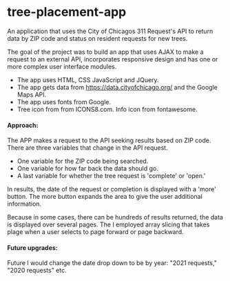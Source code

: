 # tree-placement-app 

An application that uses the City of Chicagos 311 Request's API to return data by ZIP code and status on resident requests for new trees. 


The goal of the project was to build an app that uses AJAX to make a request to an external API, incorporates responsive design and has one or more complex user interface modules. 


  - The app uses HTML, CSS JavaScript and JQuery.
  - The app gets data from https://data.cityofchicago.org/ and the Google Maps API.
  - The app uses fonts from Google.
  - Tree icon from from ICONS8.com. Info icon from fontawesome.

#### Approach:  

The APP makes a request to the API seeking results based on ZIP code. There are three variables that change in the API request.
  - One variable for the ZIP code being searched. 
  - One variable for how far back the data should go.
  - A last variable for whether the tree request is 'complete' or 'open.'

In results, the date of the request or completion is displayed with a 'more' button. The more button expands the area to give the user additional information.

Because in some cases, there can be hundreds of results returned, the data is displayed over several pages.
The I employed array slicing that takes plage when a user selects to page forward or page backward.


#### Future upgrades: 

Future I would change the date drop down to be by year: "2021 requests," "2020 requests" etc.


